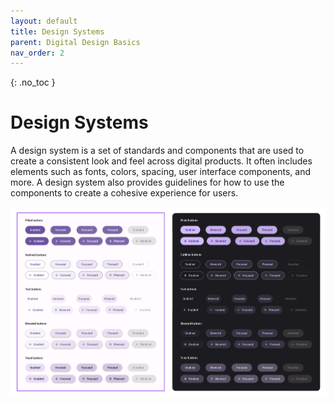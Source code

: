 ```yaml
---
layout: default
title: Design Systems
parent: Digital Design Basics
nav_order: 2
---
```


{: .no_toc }

# Design Systems

A design system is a set of standards and components that are used to create a consistent look and feel across digital products. It often includes elements such as fonts, colors, spacing, user interface components, and more. A design system also provides guidelines for how to use the components to create a cohesive experience for users.

![](../images/DS_1.png)

